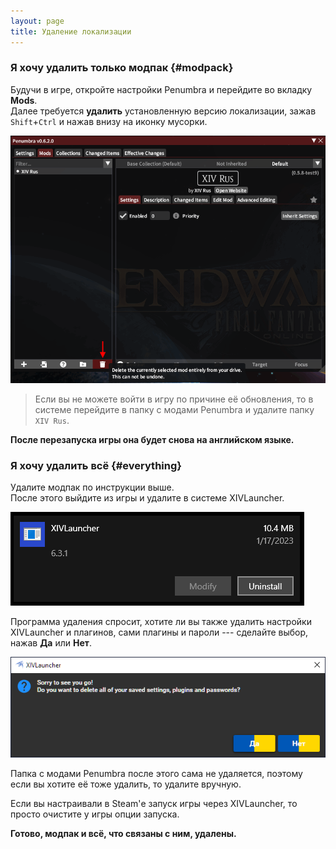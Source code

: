 ```yaml
---
layout: page
title: Удаление локализации
---
```


### Я хочу удалить только модпак {#modpack}

Будучи в игре, откройте настройки Penumbra и перейдите во вкладку **Mods**.\
Далее требуется **удалить** установленную версию локализации, зажав `Shift`+`Ctrl` и нажав внизу на иконку мусорки.

![Удаление локализации - 1](/assets/img/guide-update-01.png)

> Если вы не можете войти в игру по причине её обновления, то в системе перейдите в папку с модами Penumbra и удалите папку `XIV Rus`.

**После перезапуска игры она будет снова на английском языке.**

### Я хочу удалить всё {#everything}

Удалите модпак по инструкции выше.\
После этого выйдите из игры и удалите в системе XIVLauncher.

![Удаление локализации - 2](/assets/img/guide-uninstall-02.png)

Программа удаления спросит, хотите ли вы также удалить настройки XIVLauncher и плагинов, сами плагины и пароли --- сделайте выбор, нажав **Да** или **Нет**.

![Удаление локализации - 3](/assets/img/guide-uninstall-03.png)

Папка с модами Penumbra после этого сама не удаляется, поэтому если вы хотите её тоже удалить, то удалите вручную.

Если вы настраивали в Steam'е запуск игры через XIVLauncher, то просто очистите у игры опции запуска.

**Готово, модпак и всё, что связаны с ним, удалены.**